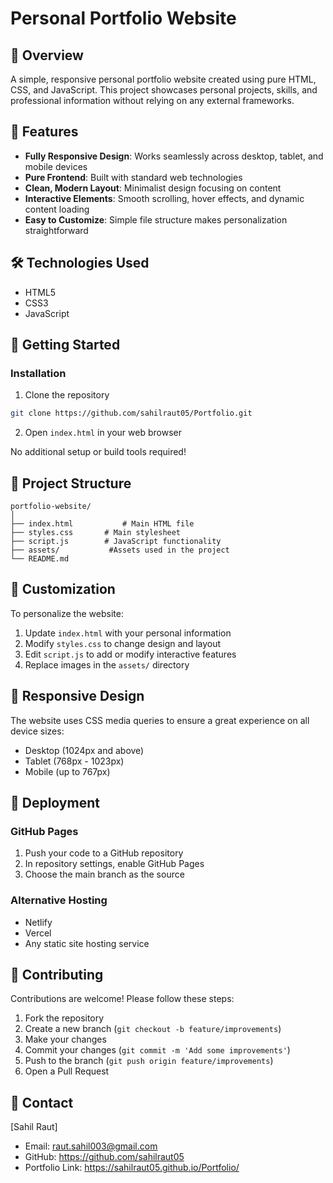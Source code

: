 
# Personal Portfolio Website

## 📌 Overview

A simple, responsive personal portfolio website created using pure HTML, CSS, and JavaScript. This project showcases personal projects, skills, and professional information without relying on any external frameworks.

## 🌟 Features

- **Fully Responsive Design**: Works seamlessly across desktop, tablet, and mobile devices
- **Pure Frontend**: Built with standard web technologies
- **Clean, Modern Layout**: Minimalist design focusing on content
- **Interactive Elements**: Smooth scrolling, hover effects, and dynamic content loading
- **Easy to Customize**: Simple file structure makes personalization straightforward

## 🛠 Technologies Used

- HTML5
- CSS3
- JavaScript

## 🚀 Getting Started

### Installation

1. Clone the repository
```bash
git clone https://github.com/sahilraut05/Portfolio.git
```

2. Open `index.html` in your web browser

No additional setup or build tools required!

## 📂 Project Structure

```
portfolio-website/
│
├── index.html           # Main HTML file
├── styles.css       # Main stylesheet
├── script.js        # JavaScript functionality
├── assets/           #Assets used in the project
└── README.md
```

## 🎨 Customization

To personalize the website:

1. Update `index.html` with your personal information
2. Modify `styles.css` to change design and layout
3. Edit `script.js` to add or modify interactive features
4. Replace images in the `assets/` directory

## 📱 Responsive Design

The website uses CSS media queries to ensure a great experience on all device sizes:
- Desktop (1024px and above)
- Tablet (768px - 1023px)
- Mobile (up to 767px)

## 🚀 Deployment

### GitHub Pages
1. Push your code to a GitHub repository
2. In repository settings, enable GitHub Pages
3. Choose the main branch as the source

### Alternative Hosting
- Netlify
- Vercel
- Any static site hosting service

## 🤝 Contributing

Contributions are welcome! Please follow these steps:
1. Fork the repository
2. Create a new branch (`git checkout -b feature/improvements`)
3. Make your changes
4. Commit your changes (`git commit -m 'Add some improvements'`)
5. Push to the branch (`git push origin feature/improvements`)
6. Open a Pull Request

## 📧 Contact

[Sahil Raut]
- Email: raut.sahil003@gmail.com
- GitHub: https://github.com/sahilraut05
- Portfolio Link: https://sahilraut05.github.io/Portfolio/